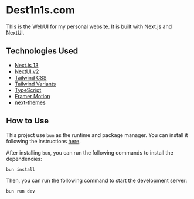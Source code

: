 # Dest1n1s.com

This is the WebUI for my personal website. It is built with Next.js and NextUI.

## Technologies Used

- [Next.js 13](https://nextjs.org/docs/getting-started)
- [NextUI v2](https://nextui.org/)
- [Tailwind CSS](https://tailwindcss.com/)
- [Tailwind Variants](https://tailwind-variants.org)
- [TypeScript](https://www.typescriptlang.org/)
- [Framer Motion](https://www.framer.com/motion/)
- [next-themes](https://github.com/pacocoursey/next-themes)

## How to Use

This project use `bun` as the runtime and package manager. You can install it following the
instructions [here](https://bun.sh/).

After installing `bun`, you can run the following commands to install the dependencies:

```bash
bun install
```

Then, you can run the following command to start the development server:

```bash
bun run dev
```
